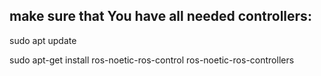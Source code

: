 ## make sure that You have all needed controllers:

sudo apt update    

sudo apt-get install ros-noetic-ros-control ros-noetic-ros-controllers
